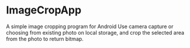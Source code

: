 # ImageCropApp
A simple image cropping program for Android
Use camera capture or choosing from existing photo on local storage, and crop the selected area from the photo to return bitmap.
